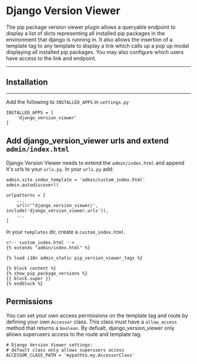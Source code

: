 # Django Version Viewer

The pip package version viewer plugin allows a queryable endpoint to display a list of dicts representing all installed pip packages in the environment that django is running in. It also allows the insertion of a template tag to any template to display a link which calls up a pop up modal displaying all installed pip packages. You may also configure which users have access to the link and endpoint.

---------------------------------------
## Installation
---------------------------------------

Add the following to `INSTALLED_APPS` in `settings.py`

	INSTALLED_APPS = [
		'django_version_viewer'
	]

## Add django_version_viewer urls and extend `admin/index.html`


Django Version Viewer needs to extend the `admin/index.html` and append it's urls to your `urls.py`. In your `urls.py` add:

	admin.site.index_template = 'admin/custom_index.html'
	admin.autodiscover()

	urlpatterns = [
		...
		url(r'^django_version_viewer/', include('django_version_viewer.urls')),
		...
	]

In your `templates` dir, create a `custom_index.html`.

	<!-- custom_index.html -->
	{% extends "admin/index.html" %}

	{% load i18n admin_static pip_version_viewer_tags %}

	{% block content %}
	{% show_pip_package_versions %}
	{{ block.super }}
	{% endblock %}


## Permissions

You can set your own access permissions on the template tag and route by defining your own
`Accessor` class. This class must have a `allow_access` method that returns a `boolean`. By defualt,
django_version_viewer only allows superusers access to the route and template tag.

	# Django Version Viewer settings:
	# default class only allows superusers access
	ACCESSOR_CLASS_PATH = 'mypathto.my.AccessorClass'
